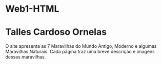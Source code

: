 # Web1-HTML

# Talles Cardoso Ornelas

O site apresenta as 7 Maravilhas do Mundo Antigo, Moderno e algumas Maravilhas Naturais. Cada página traz uma breve descrição e imagens dessas maravilhas.

